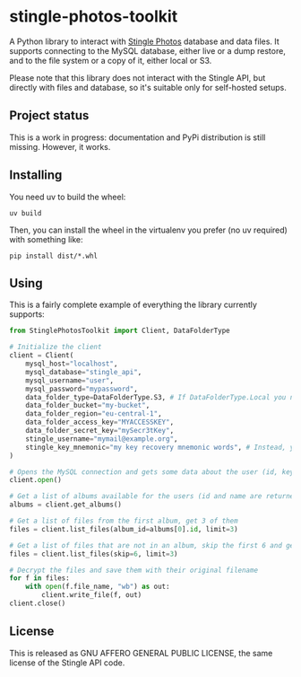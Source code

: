 # stingle-photos-toolkit

A Python library to interact with [Stingle Photos](https://stingle.org/) database and data files. It supports connecting to the MySQL database, either live or a dump restore, and to the file system or a copy of it, either local or S3.

Please note that this library does not interact with the Stingle API, but directly with files and database, so it's suitable only for self-hosted setups.

## Project status

This is a work in progress: documentation and PyPi distribution is still missing. However, it works.

## Installing

You need uv to build the wheel:

```
uv build
```

Then, you can install the wheel in the virtualenv you prefer (no uv required) with something like:

```
pip install dist/*.whl
```

## Using

This is a fairly complete example of everything the library currently supports:

```python
from StinglePhotosToolkit import Client, DataFolderType

# Initialize the client
client = Client(
    mysql_host="localhost",
    mysql_database="stingle_api",
    mysql_username="user",
    mysql_password="mypassword",
    data_folder_type=DataFolderType.S3, # If DataFolderType.Local you need to pass the data_folder_path argument instead of the next 4 ones
    data_folder_bucket="my-bucket",
    data_folder_region="eu-central-1",
    data_folder_access_key="MYACCESSKEY",
    data_folder_secret_key="mySecr3tKey",
    stingle_username="mymail@example.org",
    stingle_key_mnemonic="my key recovery mnemonic words", # Instead, you can pass the stingle_password argument if you backed up the key to the server: the key will be retrieved and decrypted from the database
)

# Opens the MySQL connection and gets some data about the user (id, key if needed)
client.open()

# Get a list of albums available for the users (id and name are returned)
albums = client.get_albums()

# Get a list of files from the first album, get 3 of them
files = client.list_files(album_id=albums[0].id, limit=3)

# Get a list of files that are not in an album, skip the first 6 and get 3 of them
files = client.list_files(skip=6, limit=3)

# Decrypt the files and save them with their original filename
for f in files:
    with open(f.file_name, "wb") as out:
        client.write_file(f, out)
client.close()
```

## License

This is released as GNU AFFERO GENERAL PUBLIC LICENSE, the same license of the Stingle API code.
